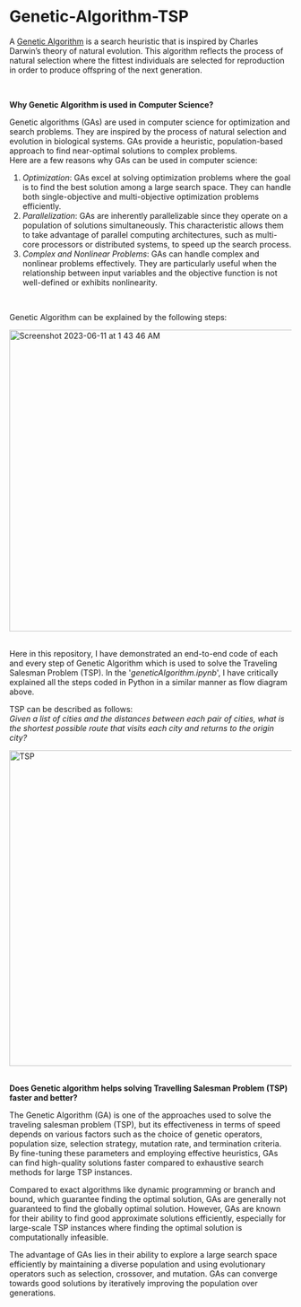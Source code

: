 # Genetic-Algorithm-TSP
A [Genetic Algorithm](https://en.wikipedia.org/wiki/Genetic_algorithm) is a search heuristic that is inspired by Charles Darwin’s theory of natural 
evolution. This algorithm reflects the process of natural selection where the fittest individuals are selected for reproduction in order to produce 
offspring of the next generation.

</br>

**Why Genetic Algorithm is used in Computer Science?**

Genetic algorithms (GAs) are used in computer science for optimization and search problems. They are inspired by the process of natural selection 
and evolution in biological systems. GAs provide a heuristic, population-based approach to find near-optimal solutions to complex problems.  
Here are a few reasons why GAs can be used in computer science:  
1. *Optimization*: GAs excel at solving optimization problems where the goal is to find the best solution among a large search space. They can handle both single-objective and multi-objective optimization problems efficiently.
2. *Parallelization*: GAs are inherently parallelizable since they operate on a population of solutions simultaneously. This characteristic allows them to take advantage of parallel computing architectures, such as multi-core processors or distributed systems, to speed up the search process.
3. *Complex and Nonlinear Problems*: GAs can handle complex and nonlinear problems effectively. They are particularly useful when the relationship between input variables and the objective function is not well-defined or exhibits nonlinearity.

</br>

Genetic Algorithm can be explained by the following steps:  

<img width="538" alt="Screenshot 2023-06-11 at 1 43 46 AM" src="https://github.com/ps1899/Genetic-Algorithm/assets/52563094/0c9c3f86-b64b-4eda-8afb-ab06e3563f52">

</br>
</br>

Here in this repository, I have demonstrated an end-to-end code of each and every step of Genetic Algorithm which is used to solve the Traveling 
Salesman Problem (TSP). In the '*geneticAlgorithm.ipynb*', I have critically explained all the steps coded in Python in a similar manner as flow 
diagram above.

TSP can be described as follows:  
*Given a list of cities and the distances between each pair of cities, what is the shortest possible route that visits each city and returns to the 
origin city?*  

<img width="563" alt="TSP" src="https://github.com/ps1899/Genetic-Algorithm/assets/52563094/36601a03-a8f5-49eb-9027-4e9771cef228">

</br>
</br>

**Does Genetic algorithm helps solving Travelling Salesman Problem (TSP) faster and better?** 

The Genetic Algorithm (GA) is one of the approaches used to solve the traveling salesman problem (TSP), but its effectiveness in terms of speed 
depends on various factors such as the choice of genetic operators, population size, selection strategy, mutation rate, and termination criteria. By 
fine-tuning these parameters and employing effective heuristics, GAs can find high-quality solutions faster compared to exhaustive search methods 
for large TSP instances.

Compared to exact algorithms like dynamic programming or branch and bound, which guarantee finding the optimal solution, GAs are generally not guaranteed to find the globally optimal solution. However, GAs are known for their ability to find good approximate solutions efficiently, especially for large-scale TSP instances where finding the optimal solution is computationally infeasible.

The advantage of GAs lies in their ability to explore a large search space efficiently by maintaining a diverse population and using evolutionary operators such as selection, crossover, and mutation. GAs can converge towards good solutions by iteratively improving the population over generations.

